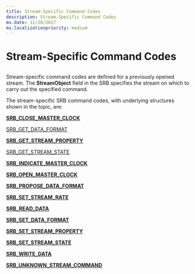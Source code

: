```yaml
---
title: Stream-Specific Command Codes
description: Stream-Specific Command Codes
ms.date: 11/28/2017
ms.localizationpriority: medium
---
```


# Stream-Specific Command Codes


## <span id="ddk_stream_specific_command_codes_ks"></span><span id="DDK_STREAM_SPECIFIC_COMMAND_CODES_KS"></span>


Stream-specific command codes are defined for a previously opened stream. The **StreamObject** field in the SRB specifies the stream on which to carry out the specified command.

The stream-specific SRB command codes, with underlying structures shown in the topic, are:

[**SRB\_CLOSE\_MASTER\_CLOCK**](srb-close-master-clock.md)

[SRB\_GET\_DATA\_FORMAT](srb-get-data-format.md)

[**SRB\_GET\_STREAM\_PROPERTY**](srb-get-stream-property.md)

[SRB\_GET\_STREAM\_STATE](srb-get-stream-state.md)

[**SRB\_INDICATE\_MASTER\_CLOCK**](srb-indicate-master-clock.md)

[**SRB\_OPEN\_MASTER\_CLOCK**](srb-open-master-clock.md)

[**SRB\_PROPOSE\_DATA\_FORMAT**](srb-propose-data-format.md)

[**SRB\_SET\_STREAM\_RATE**](srb-set-stream-rate.md)

[**SRB\_READ\_DATA**](srb-read-data.md)

[**SRB\_SET\_DATA\_FORMAT**](srb-set-data-format.md)

[**SRB\_SET\_STREAM\_PROPERTY**](srb-set-stream-property.md)

[**SRB\_SET\_STREAM\_STATE**](srb-set-stream-state.md)

[**SRB\_WRITE\_DATA**](srb-write-data.md)

[**SRB\_UNKNOWN\_STREAM\_COMMAND**](srb-unknown-stream-command.md)

 

 





